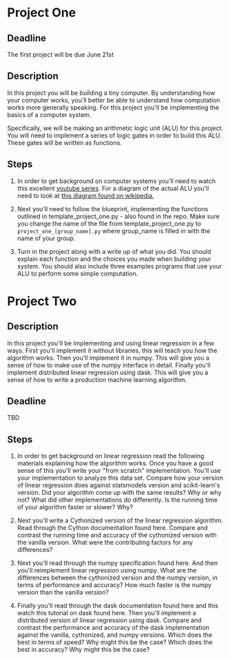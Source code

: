# Project One

## Deadline

The first project will be due June 21st

## Description 

In this project you will be building a tiny computer.  By understanding how your computer works, you'll better be able to understand how computation works more generally speaking.  For this project you'll be implementing the basics of a computer system.

Specifically, we will be making an arithmetic logic unit (ALU) for this project.  You will need to implement a series of logic gates in order to build this ALU.  These gates will be written as functions.

## Steps

1. In order to get background on computer systems you'll need to watch this excellent [youtube series](https://www.youtube.com/watch?v=O5nskjZ_GoI&list=PL8dPuuaLjXtNlUrzyH5r6jN9ulIgZBpdo&index=2).  For a diagram of the actual ALU you'll need to look at [this diagram found on wikipedia.](https://en.wikipedia.org/wiki/Arithmetic_logic_unit#/media/File:74181aluschematic.png)

2. Next you'll need to follow the blueprint, implementing the functions outlined in template_project_one.py - also found in the repo.   Make sure you change the name of the file from template_project_one.py to `project_one_[group_name].py` where group_name is filled in with the name of your group.

3. Turn in the project along with a write up of what you did.  You should explain each function and the choices you made when building your system.  You should also include three examples programs that use your ALU to perform some simple computation.

 
# Project Two

## Description

In this project you'll be implementing and using linear regression in a few ways.  First you'll implement it without libraries, this will teach you how the algorithm works.  Then you'll implement it in numpy.  This will give you a sense of how to make use of the numpy interface in detail.  Finally you'll implement distributed linear regression using dask.  This will give you a sense of how to write a production machine learning algorithm. 

## Deadline

TBD

## Steps

1. In order to get background on linear regression read the following materials explaining how the algorithm works.  Once you have a good sense of this you'll write your "from scratch" implementation.  You'll use your implementation to analyze this data set.  Compare how your version of linear regression does against statsmodels version and scikit-learn's version.  Did your algorithm come up with the same results?  Why or why not?  What did other implementations do differently.  Is the running time of your algorithm faster or slower?  Why?

2. Next you'll write a Cythonized version of the linear regression algorithm.  Read through the Cython documentation found here.  Compare and contrast the running time and accuracy of the cythonized version with the vanilla version.  What were the contributing factors for any differences?

3. Next you'll read through the numpy specification found here.  And then you'll reimplement linear regression using numpy.  What are the differences between the cythonized version and the numpy version, in terms of performance and accuracy?  How much faster is the numpy version than the vanilla version?  

4.  Finally you'll read through the dask documentation found here and this watch this tutorial on dask found here.  Then you'll implement a distributed version of linear regression using dask.  Compare and contrast the performance and accuracy of the dask implementation against the vanilla, cythonized, and numpy versions.  Which does the best in terms of speed?  Why might this be the case?  Which does the best in accuracy?  Why might this be the case?

